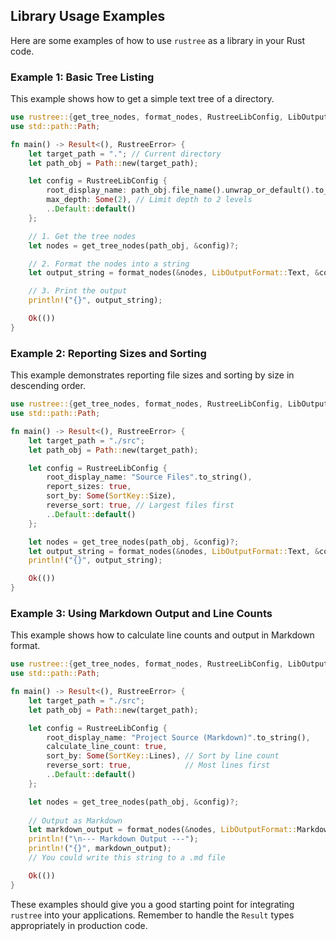 ## Library Usage Examples

Here are some examples of how to use `rustree` as a library in your Rust code.

### Example 1: Basic Tree Listing

This example shows how to get a simple text tree of a directory.

```rust
use rustree::{get_tree_nodes, format_nodes, RustreeLibConfig, LibOutputFormat, RustreeError};
use std::path::Path;

fn main() -> Result<(), RustreeError> {
    let target_path = "."; // Current directory
    let path_obj = Path::new(target_path);

    let config = RustreeLibConfig {
        root_display_name: path_obj.file_name().unwrap_or_default().to_string_lossy().into_owned(),
        max_depth: Some(2), // Limit depth to 2 levels
        ..Default::default()
    };

    // 1. Get the tree nodes
    let nodes = get_tree_nodes(path_obj, &config)?;

    // 2. Format the nodes into a string
    let output_string = format_nodes(&nodes, LibOutputFormat::Text, &config)?;

    // 3. Print the output
    println!("{}", output_string);

    Ok(())
}
```

### Example 2: Reporting Sizes and Sorting

This example demonstrates reporting file sizes and sorting by size in descending order.

```rust
use rustree::{get_tree_nodes, format_nodes, RustreeLibConfig, LibOutputFormat, SortKey, RustreeError};
use std::path::Path;

fn main() -> Result<(), RustreeError> {
    let target_path = "./src";
    let path_obj = Path::new(target_path);

    let config = RustreeLibConfig {
        root_display_name: "Source Files".to_string(),
        report_sizes: true,
        sort_by: Some(SortKey::Size),
        reverse_sort: true, // Largest files first
        ..Default::default()
    };

    let nodes = get_tree_nodes(path_obj, &config)?;
    let output_string = format_nodes(&nodes, LibOutputFormat::Text, &config)?;
    println!("{}", output_string);

    Ok(())
}

```

### Example 3: Using Markdown Output and Line Counts

This example shows how to calculate line counts and output in Markdown format.

```rust
use rustree::{get_tree_nodes, format_nodes, RustreeLibConfig, LibOutputFormat, SortKey, RustreeError};
use std::path::Path;

fn main() -> Result<(), RustreeError> {
    let target_path = "./src";
    let path_obj = Path::new(target_path);

    let config = RustreeLibConfig {
        root_display_name: "Project Source (Markdown)".to_string(),
        calculate_line_count: true,
        sort_by: Some(SortKey::Lines), // Sort by line count
        reverse_sort: true,            // Most lines first
        ..Default::default()
    };

    let nodes = get_tree_nodes(path_obj, &config)?;
    
    // Output as Markdown
    let markdown_output = format_nodes(&nodes, LibOutputFormat::Markdown, &config)?;
    println!("\n--- Markdown Output ---");
    println!("{}", markdown_output);
    // You could write this string to a .md file

    Ok(())
}
```

These examples should give you a good starting point for integrating `rustree` into your applications. Remember to handle the `Result` types appropriately in production code.

